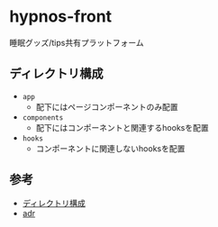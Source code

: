 # hypnos-front
睡眠グッズ/tips共有プラットフォーム

## ディレクトリ構成
- `app` 
    - 配下にはページコンポーネントのみ配置
- `components` 
    - 配下にはコンポーネントと関連するhooksを配置
- `hooks` 
    - コンポーネントに関連しないhooksを配置


## 参考
- [ディレクトリ構成](https://zenn.dev/overflow_offers/articles/20231215-directory-structure#docs%2Fadr%2F*.md)
- [adr](https://resilire-engineer.hatenablog.com/entry/2023/12/18/163335)


